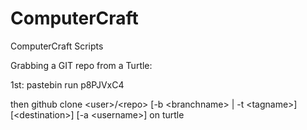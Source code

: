 # ComputerCraft
ComputerCraft Scripts

Grabbing a GIT repo from a Turtle:

1st: pastebin run p8PJVxC4

then github clone \<user\>\/\<repo\> \[-b \<branchname\> \| -t \<tagname\>\] \[\<destination\>\] \[-a \<username\>\] on turtle
